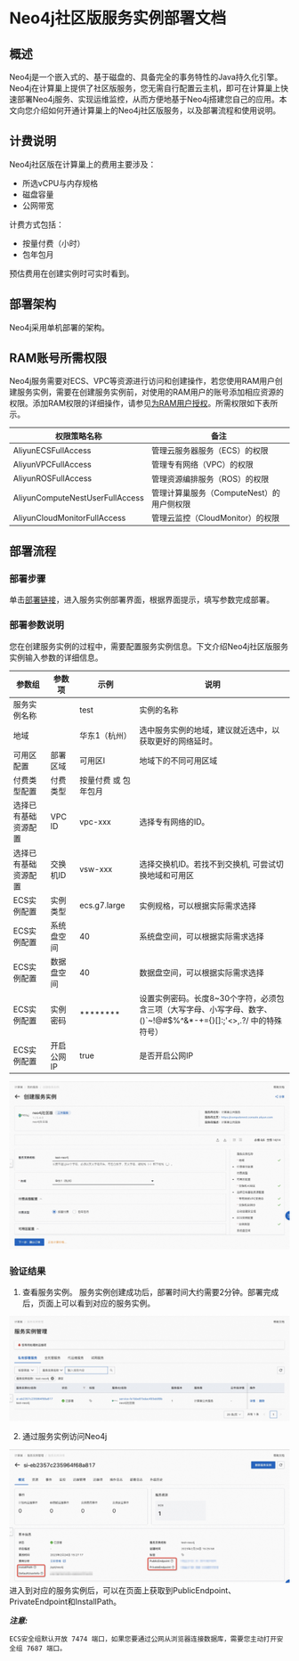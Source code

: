 # Neo4j社区版服务实例部署文档
## 概述
Neo4j是一个嵌入式的、基于磁盘的、具备完全的事务特性的Java持久化引擎。Neo4j在计算巢上提供了社区版服务，您无需自行配置云主机，即可在计算巢上快速部署Neo4j服务、实现运维监控，从而方便地基于Neo4j搭建您自己的应用。本文向您介绍如何开通计算巢上的Neo4j社区版服务，以及部署流程和使用说明。
## 计费说明
Neo4j社区版在计算巢上的费用主要涉及：

- 所选vCPU与内存规格
- 磁盘容量
- 公网带宽

计费方式包括：

- 按量付费（小时）
- 包年包月

预估费用在创建实例时可实时看到。

## 部署架构
Neo4j采用单机部署的架构。

## RAM账号所需权限
Neo4j服务需要对ECS、VPC等资源进行访问和创建操作，若您使用RAM用户创建服务实例，需要在创建服务实例前，对使用的RAM用户的账号添加相应资源的权限。添加RAM权限的详细操作，请参见[为RAM用户授权](https://help.aliyun.com/document_detail/121945.html)。所需权限如下表所示。

| 权限策略名称 | 备注 |
| --- | --- |
| AliyunECSFullAccess | 管理云服务器服务（ECS）的权限 |
| AliyunVPCFullAccess | 管理专有网络（VPC）的权限 |
| AliyunROSFullAccess | 管理资源编排服务（ROS）的权限 |
| AliyunComputeNestUserFullAccess | 管理计算巢服务（ComputeNest）的用户侧权限 |
| AliyunCloudMonitorFullAccess | 管理云监控（CloudMonitor）的权限 |


## 部署流程
### 部署步骤
单击[部署链接](https://computenest.console.aliyun.com/user/cn-hangzhou/serviceInstanceCreate?ServiceId=service-fe1bbe81bdac493eb99b)，进入服务实例部署界面，根据界面提示，填写参数完成部署。


### 部署参数说明
您在创建服务实例的过程中，需要配置服务实例信息。下文介绍Neo4j社区版服务实例输入参数的详细信息。

| 参数组        | 参数项    | 示例           | 说明                        |
|------------|--------|--------------| --- |
| 服务实例名称     |        | test         | 实例的名称                     |
| 地域         |        | 华东1（杭州）      | 选中服务实例的地域，建议就近选中，以获取更好的网络延时。 |
| 可用区配置      | 部署区域   | 可用区I         | 地域下的不同可用区域                |
| 付费类型配置     | 付费类型   | 按量付费 或 包年包月  |
| 选择已有基础资源配置 | VPC ID | vpc-xxx      | 选择专有网络的ID。                |
| 选择已有基础资源配置 | 交换机ID  | vsw-xxx      | 选择交换机ID。若找不到交换机, 可尝试切换地域和可用区 |
| ECS实例配置    | 实例类型   | ecs.g7.large | 实例规格，可以根据实际需求选择           |
| ECS实例配置    | 系统盘空间  | 40           | 系统盘空间，可以根据实际需求选择          |
| ECS实例配置    | 数据盘空间  | 40           | 数据盘空间，可以根据实际需求选择          |
| ECS实例配置    | 实例密码   | ********     | 设置实例密码。长度8~30个字符，必须包含三项（大写字母、小写字母、数字、()`~!@#$%^&*-+={}[]:;'<>,.?/ 中的特殊符号） |
| ECS实例配置    | 开启公网IP | true         | 是否开启公网IP                  |

![1.jpg](1.jpg)

 
### 验证结果

1. 查看服务实例。
服务实例创建成功后，部署时间大约需要2分钟。部署完成后，页面上可以看到对应的服务实例。 

![2.jpg](2.jpg)

2. 通过服务实例访问Neo4j

![3.jpg](3.jpg)
进入到对应的服务实例后，可以在页面上获取到PublicEndpoint、PrivateEndpoint和InstallPath。

***注意:***

    ECS安全组默认开放 7474 端口，如果您要通过公网从浏览器连接数据库，需要您主动打开安全组 7687 端口。

